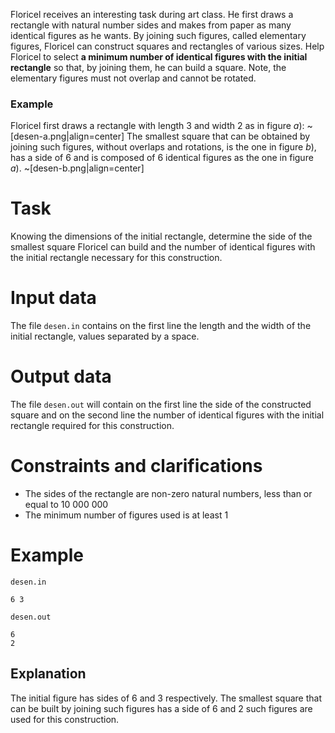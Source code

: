 Floricel receives an interesting task during art class. He first draws a rectangle with natural number sides and makes from paper as many identical figures as he wants. By joining such figures, called elementary figures, Floricel can construct squares and rectangles of various sizes.
Help Floricel to select **a minimum number of identical figures with the initial rectangle** so that, by joining them, he can build a square. Note, the elementary figures must not overlap and cannot be rotated.

### Example

Floricel first draws a rectangle with length $3$ and width $2$ as in figure $a)$:
~[desen-a.png|align=center]
The smallest square that can be obtained by joining such figures, without overlaps and rotations, is the one in figure $b)$, has a side of $6$ and is composed of $6$ identical figures as the one in figure $a)$.
~[desen-b.png|align=center]

# Task

Knowing the dimensions of the initial rectangle, determine the side of the smallest square Floricel can build and the number of identical figures with the initial rectangle necessary for this construction.

# Input data

The file `desen.in` contains on the first line the length and the width of the initial rectangle, values separated by a space.

# Output data

The file `desen.out` will contain on the first line the side of the constructed square and on the second line the number of identical figures with the initial rectangle required for this construction.

# Constraints and clarifications

* The sides of the rectangle are non-zero natural numbers, less than or equal to $10\ 000\ 000$
* The minimum number of figures used is at least $1$

# Example

`desen.in`
```
6 3
```

`desen.out`
```
6
2
```

## Explanation

The initial figure has sides of $6$ and $3$ respectively. The smallest square that can be built by joining such figures has a side of $6$ and $2$ such figures are used for this construction.